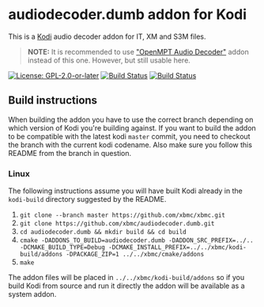 # audiodecoder.dumb addon for Kodi

This is a [Kodi](https://kodi.tv) audio decoder addon for IT, XM and S3M files.

> **NOTE:** It is recommended to use ["OpenMPT Audio Decoder"](https://github.com/xbmc/audiodecoder.openmpt) addon instead of this one. However, but still usable here.

[![License: GPL-2.0-or-later](https://img.shields.io/badge/License-GPL%20v2+-blue.svg)](LICENSE.md)
[![Build Status](https://dev.azure.com/teamkodi/binary-addons/_apis/build/status/xbmc.audiodecoder.dumb?branchName=Matrix)](https://dev.azure.com/teamkodi/binary-addons/_build/latest?definitionId=1&branchName=Matrix)
[![Build Status](https://jenkins.kodi.tv/view/Addons/job/xbmc/job/audiodecoder.dumb/job/Matrix/badge/icon)](https://jenkins.kodi.tv/blue/organizations/jenkins/xbmc%2Faudiodecoder.dumb/branches/)
<!--- [![Build Status](https://ci.appveyor.com/api/projects/status/github/xbmc/audiodecoder.dumb?branch=Matrix&svg=true)](https://ci.appveyor.com/project/xbmc/audiodecoder-dumb?branch=Matrix) -->

## Build instructions

When building the addon you have to use the correct branch depending on which version of Kodi you're building against. 
If you want to build the addon to be compatible with the latest kodi `master` commit, you need to checkout the branch with the current kodi codename.
Also make sure you follow this README from the branch in question.

### Linux

The following instructions assume you will have built Kodi already in the `kodi-build` directory 
suggested by the README.

1. `git clone --branch master https://github.com/xbmc/xbmc.git`
2. `git clone https://github.com/xbmc/audiodecoder.dumb.git`
3. `cd audiodecoder.dumb && mkdir build && cd build`
4. `cmake -DADDONS_TO_BUILD=audiodecoder.dumb -DADDON_SRC_PREFIX=../.. -DCMAKE_BUILD_TYPE=Debug -DCMAKE_INSTALL_PREFIX=../../xbmc/kodi-build/addons -DPACKAGE_ZIP=1 ../../xbmc/cmake/addons`
5. `make`

The addon files will be placed in `../../xbmc/kodi-build/addons` so if you build Kodi from source and run it directly 
the addon will be available as a system addon.
